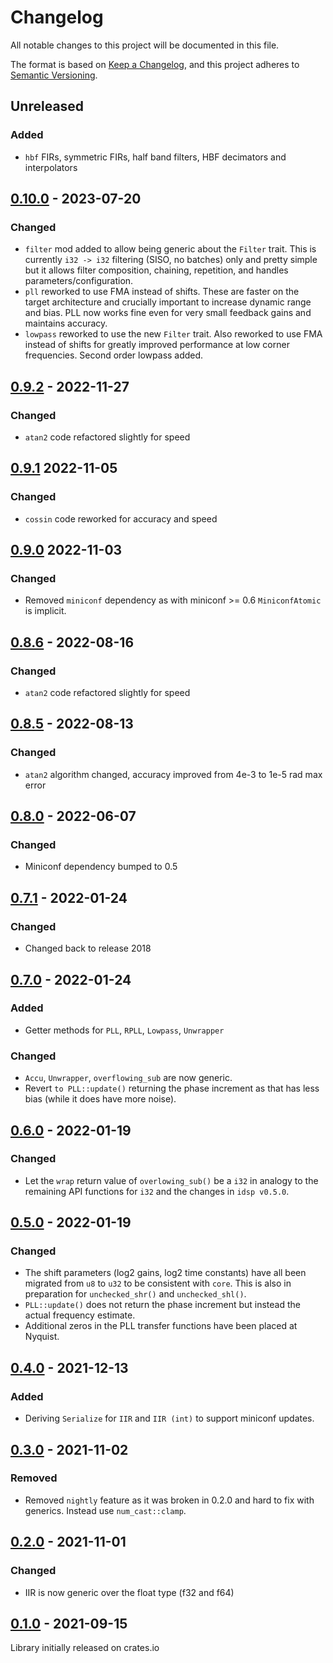 # Changelog

All notable changes to this project will be documented in this file.

The format is based on [Keep a Changelog](https://keepachangelog.com/en/1.0.0/),
and this project adheres to [Semantic Versioning](https://semver.org/spec/v2.0.0.html).

## Unreleased

### Added

* `hbf` FIRs, symmetric FIRs, half band filters, HBF decimators and interpolators

## [0.10.0](https://github.com/quartiq/idsp/compare/v0.9.2..v0.10.0) - 2023-07-20

### Changed

* `filter` mod added to allow being generic about the `Filter` trait.
  This is currently `i32 -> i32` filtering (SISO, no batches) only and
  pretty simple but it allows filter composition, chaining, repetition,
  and handles parameters/configuration.
* `pll` reworked to use FMA instead of shifts. These are faster on the target
  architecture and crucially important to increase dynamic range and bias.
  PLL now works fine even for very small feedback gains and maintains accuracy.
* `lowpass` reworked to use the new `Filter` trait. Also reworked to use FMA
  instead of shifts for greatly improved performance at low corner frequencies.
  Second order lowpass added.

## [0.9.2](https://github.com/quartiq/idsp/compare/v0.9.1..v0.9.2) - 2022-11-27

### Changed

* `atan2` code refactored slightly for speed

## [0.9.1](https://github.com/quartiq/idsp/compare/v0.9.0..v0.9.1) 2022-11-05

### Changed

* `cossin` code reworked for accuracy and speed

## [0.9.0](https://github.com/quartiq/idsp/compare/v0.8.6...v0.9.0) 2022-11-03

### Changed

* Removed `miniconf` dependency as with miniconf >= 0.6 `MiniconfAtomic` is implicit.

## [0.8.6] - 2022-08-16

### Changed

* `atan2` code refactored slightly for speed

## [0.8.5] - 2022-08-13

### Changed

* `atan2` algorithm changed, accuracy improved from 4e-3 to 1e-5 rad max error

## [0.8.0] - 2022-06-07

### Changed

* Miniconf dependency bumped to 0.5

## [0.7.1] - 2022-01-24

### Changed

* Changed back to release 2018

## [0.7.0] - 2022-01-24

### Added

* Getter methods for `PLL`, `RPLL`, `Lowpass`, `Unwrapper`

### Changed

* `Accu`, `Unwrapper`, `overflowing_sub` are now generic.
* Revert `to PLL::update()` returning the phase increment as that has less bias
  (while it does have more noise).

## [0.6.0] - 2022-01-19

### Changed

* Let the `wrap` return value of `overlowing_sub()` be a `i32` in analogy to the
  remaining API functions for `i32` and the changes in `idsp v0.5.0`.

## [0.5.0] - 2022-01-19

### Changed

* The shift parameters (log2 gains, log2 time constants) have all been migrated
  from `u8` to `u32` to be consistent with `core`. This is also in preparation
  for `unchecked_shr()` and `unchecked_shl()`.
* `PLL::update()` does not return the phase increment but instead the actual
  frequency estimate.
* Additional zeros in the PLL transfer functions have been placed at Nyquist.

## [0.4.0] - 2021-12-13

### Added

* Deriving `Serialize` for `IIR` and `IIR (int)` to support miniconf updates.

## [0.3.0] - 2021-11-02

### Removed

* Removed `nightly` feature as it was broken in 0.2.0 and hard to fix with
  generics. Instead use `num_cast::clamp`.

## [0.2.0] - 2021-11-01

### Changed

* IIR is now generic over the float type (f32 and f64)

## [0.1.0] - 2021-09-15

Library initially released on crates.io

[0.8.6]: https://github.com/quartiq/idsp/releases/tag/v0.8.6
[0.8.5]: https://github.com/quartiq/idsp/releases/tag/v0.8.5
[0.8.0]: https://github.com/quartiq/idsp/releases/tag/v0.8.0
[0.7.1]: https://github.com/quartiq/idsp/releases/tag/v0.7.1
[0.7.0]: https://github.com/quartiq/idsp/releases/tag/v0.7.0
[0.6.0]: https://github.com/quartiq/idsp/releases/tag/v0.6.0
[0.5.0]: https://github.com/quartiq/idsp/releases/tag/v0.5.0
[0.4.0]: https://github.com/quartiq/idsp/releases/tag/v0.4.0
[0.3.0]: https://github.com/quartiq/idsp/releases/tag/v0.3.0
[0.2.0]: https://github.com/quartiq/idsp/releases/tag/v0.2.0
[0.1.0]: https://github.com/quartiq/idsp/releases/tag/v0.1.0
